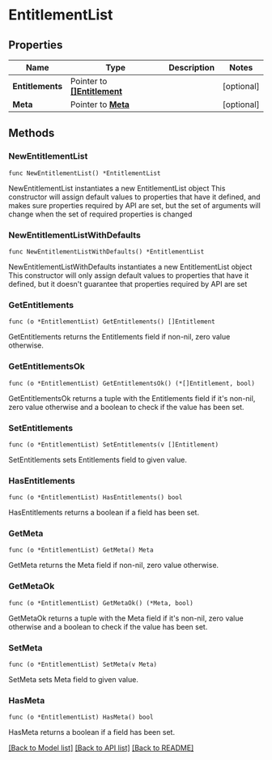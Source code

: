 # EntitlementList

## Properties

Name | Type | Description | Notes
------------ | ------------- | ------------- | -------------
**Entitlements** | Pointer to [**[]Entitlement**](Entitlement.md) |  | [optional] 
**Meta** | Pointer to [**Meta**](Meta.md) |  | [optional] 

## Methods

### NewEntitlementList

`func NewEntitlementList() *EntitlementList`

NewEntitlementList instantiates a new EntitlementList object
This constructor will assign default values to properties that have it defined,
and makes sure properties required by API are set, but the set of arguments
will change when the set of required properties is changed

### NewEntitlementListWithDefaults

`func NewEntitlementListWithDefaults() *EntitlementList`

NewEntitlementListWithDefaults instantiates a new EntitlementList object
This constructor will only assign default values to properties that have it defined,
but it doesn't guarantee that properties required by API are set

### GetEntitlements

`func (o *EntitlementList) GetEntitlements() []Entitlement`

GetEntitlements returns the Entitlements field if non-nil, zero value otherwise.

### GetEntitlementsOk

`func (o *EntitlementList) GetEntitlementsOk() (*[]Entitlement, bool)`

GetEntitlementsOk returns a tuple with the Entitlements field if it's non-nil, zero value otherwise
and a boolean to check if the value has been set.

### SetEntitlements

`func (o *EntitlementList) SetEntitlements(v []Entitlement)`

SetEntitlements sets Entitlements field to given value.

### HasEntitlements

`func (o *EntitlementList) HasEntitlements() bool`

HasEntitlements returns a boolean if a field has been set.

### GetMeta

`func (o *EntitlementList) GetMeta() Meta`

GetMeta returns the Meta field if non-nil, zero value otherwise.

### GetMetaOk

`func (o *EntitlementList) GetMetaOk() (*Meta, bool)`

GetMetaOk returns a tuple with the Meta field if it's non-nil, zero value otherwise
and a boolean to check if the value has been set.

### SetMeta

`func (o *EntitlementList) SetMeta(v Meta)`

SetMeta sets Meta field to given value.

### HasMeta

`func (o *EntitlementList) HasMeta() bool`

HasMeta returns a boolean if a field has been set.


[[Back to Model list]](../README.md#documentation-for-models) [[Back to API list]](../README.md#documentation-for-api-endpoints) [[Back to README]](../README.md)


